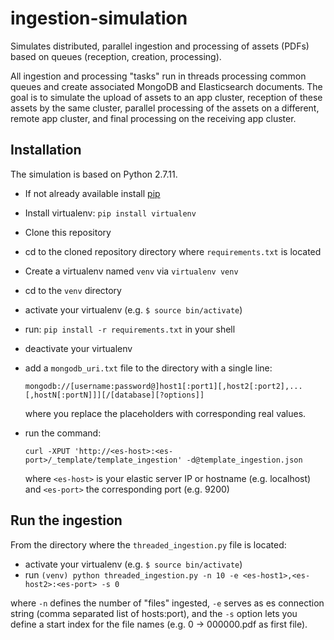 # ingestion-simulation
Simulates distributed, parallel ingestion and processing of assets (PDFs) based on queues (reception, creation, processing).

All ingestion and processing "tasks" run in threads processing common queues and create associated MongoDB and 
Elasticsearch documents. The goal is to simulate the upload of assets to an app cluster, reception of these assets
by the same cluster, parallel processing of the assets on a different, remote app cluster, and final processing on the receiving app cluster.  
  
## Installation
The simulation is based on Python 2.7.11. 
* If not already available install [pip](https://packaging.python.org/tutorials/installing-packages/#install-pip-setuptools-and-wheel)
* Install virtualenv: `pip install virtualenv`
* Clone this repository
* cd to the cloned repository directory where `requirements.txt` is located
* Create a virtualenv named `venv` via `virtualenv venv`
* cd to the `venv` directory
* activate your virtualenv (e.g. `$ source bin/activate`)
* run: `pip install -r requirements.txt` in your shell
* deactivate your virtualenv
* add a `mongodb_uri.txt` file to the directory with a single line:

    `mongodb://[username:password@]host1[:port1][,host2[:port2],...[,hostN[:portN]]][/[database][?options]]`

   where you replace the placeholders with corresponding real values.
* run the command:

    `curl -XPUT 'http://<es-host>:<es-port>/_template/template_ingestion' -d@template_ingestion.json`
    
   where `<es-host>` is your elastic server IP or hostname (e.g. localhost) and `<es-port>` the corresponding port (e.g. 9200)
     
## Run the ingestion

From the directory where the `threaded_ingestion.py` file is located:

* activate your virtualenv (e.g. `$ source bin/activate`)
* run `(venv) python threaded_ingestion.py -n 10 -e <es-host1>,<es-host2>:<es-port> -s 0`
 
 where `-n` defines the number of "files" ingested, `-e` serves as es connection string (comma separated list of hosts:port), 
 and the `-s` option lets you define a start index for the file names (e.g. 0 -> 000000.pdf as first file).   
